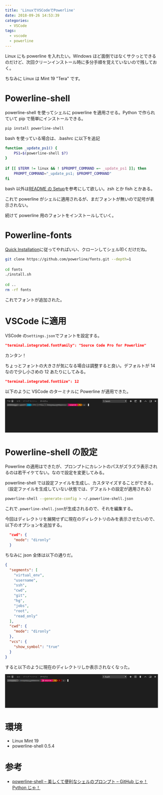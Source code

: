 ```yaml
---
title: 'LinuxでVSCodeでPowerline'
date: 2018-09-26 14:53:39
categories:
  - VSCode
tags:
  - vscode
  - powerline
---
```


Linux にも powerline を入れたい。Windows ほど面倒ではなくサクっとできるのだけど、次回クリーンインストール時に多分手順を覚えていないので残しておく。

ちなみに Linux は Mint 19 "Tera" です。

<!-- more -->

# Powerline-shell

<a href="https://github.com/b-ryan/powerline-shell" class="embedly-card" data-card-image="0" data-card-controls="0" data-card-align="left"></a>

powerline-shell を使ってシェルに powerline を適用させる。Python で作られていて pip で簡単にインストールできる。

```bash
pip install powerline-shell
```

bash を使っている場合は、.bashrc に以下を追記

```bash
function _update_ps1() {
    PS1=$(powerline-shell $?)
}

if [[ $TERM != linux && ! $PROMPT_COMMAND =~ _update_ps1 ]]; then
    PROMPT_COMMAND="_update_ps1; $PROMPT_COMMAND"
fi
```

bash 以外は[README の Setup](https://github.com/b-ryan/powerline-shell#setup)を参考にして欲しい。zsh とか fish とかある。

これで powerline がシェルに適用されるが、まだフォントが無いので記号が表示されない。

続けて powerline 用のフォントをインストールしていく。

# Powerline-fonts

<a href="https://github.com/powerline/fonts" class="embedly-card" data-card-image="0" data-card-controls="0" data-card-align="left"></a>

[Quick Installation](https://github.com/powerline/fonts#quick-installation)に従ってやればいい、クローンしてシェル叩くだけだね。

```bash
git clone https://github.com/powerline/fonts.git --depth=1

cd fonts
./install.sh

cd ..
rm -rf fonts
```

これでフォントが追加された。

# VSCode に適用

VSCode の`settings.json`でフォントを設定する。

```json
"terminal.integrated.fontFamily": "Source Code Pro for Powerline"
```

カンタン！

ちょっとフォントの大きさが気になる場合は調整すると良い。デフォルトが 14 なので少し小さめの 12 あたりにしてみる。

```json
"terminal.integrated.fontSize": 12
```

以下のように VSCode のターミナルに Powerline が適用できた。

![Powerline適用後の画面](/images/42-01.png)

# Powerline-shell の設定

Powerline の適用はできたが、プロンプトにカレントのパスがズラズラ表示されるのは若干イケてない。なので設定を変更してみる。

powerline-shell では設定ファイルを生成し、カスタマイズすることができる。（設定ファイルを生成していない状態では、デフォルトの設定が適用される）

```bash
powerline-shell --generate-config > ~/.powerline-shell.json
```

これで`.powerline-shell.json`が生成されるので、それを編集する。

今回はディレクトリを展開せずに現在のディレクトリのみを表示させたいので、以下のオプションを追加する。

```json
  "cwd": {
    "mode": "dironly"
  }
```

ちなみに json 全体は以下の通りだ。

```json
{
  "segments": [
    "virtual_env",
    "username",
    "ssh",
    "cwd",
    "git",
    "hg",
    "jobs",
    "root",
    "read_only"
  ],
  "cwd": {
    "mode": "dironly"
  },
  "vcs": {
    "show_symbol": "true"
  }
}
```

すると以下のように現在のディレクトリしか表示されなくなった。

![設定変更後の画面](/images/42-02.png)

# 環境

- Linux Mint 19
- powerline-shell 0.5.4

# 参考

- [powerline-shell – 美しくて便利なシェルのプロンプト – GitHub じゃ！Python じゃ！](https://githubja.com/b-ryan/powerline-shell)

